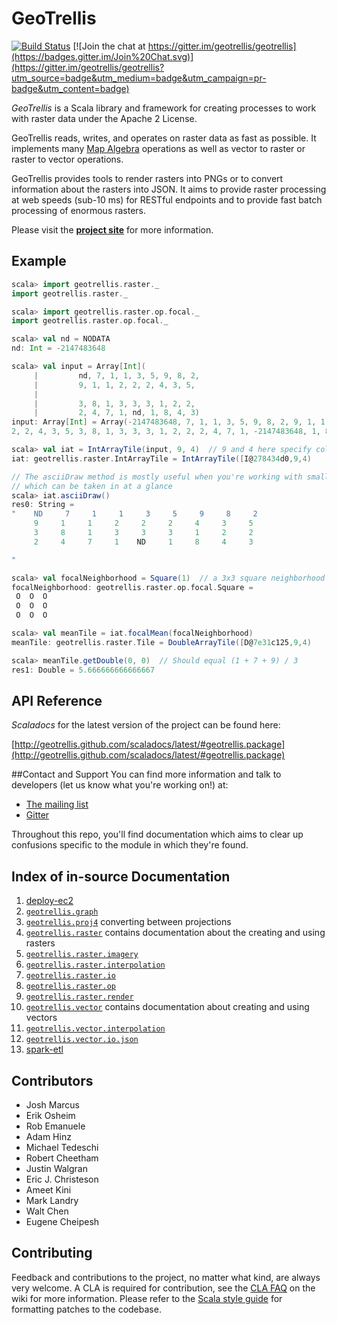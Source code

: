 # GeoTrellis

[![Build Status](https://api.travis-ci.org/geotrellis/geotrellis.png)](http://travis-ci.org/geotrellis/geotrellis) [![Join the chat at https://gitter.im/geotrellis/geotrellis](https://badges.gitter.im/Join%20Chat.svg)](https://gitter.im/geotrellis/geotrellis?utm_source=badge&utm_medium=badge&utm_campaign=pr-badge&utm_content=badge)

*GeoTrellis* is a Scala library and framework for creating processes to work with raster data under the Apache 2 License.

GeoTrellis reads, writes, and operates on raster data as fast as possible. It implements many [Map Algebra](http://en.wikipedia.org/wiki/Map_algebra) operations as well as vector to raster or raster to vector operations.

GeoTrellis provides tools to render rasters into PNGs or to convert information about the rasters into JSON. It aims to provide raster processing at web speeds (sub-10 ms) for RESTful endpoints and to provide fast batch processing of enormous rasters.

Please visit the **[project site](http://geotrellis.io)** for more information.


## Example

```scala
scala> import geotrellis.raster._
import geotrellis.raster._

scala> import geotrellis.raster.op.focal._
import geotrellis.raster.op.focal._

scala> val nd = NODATA
nd: Int = -2147483648

scala> val input = Array[Int](
     |         nd, 7, 1, 1, 3, 5, 9, 8, 2,
     |         9, 1, 1, 2, 2, 2, 4, 3, 5,
     |
     |         3, 8, 1, 3, 3, 3, 1, 2, 2,
     |         2, 4, 7, 1, nd, 1, 8, 4, 3)
input: Array[Int] = Array(-2147483648, 7, 1, 1, 3, 5, 9, 8, 2, 9, 1, 1, 2, 
2, 2, 4, 3, 5, 3, 8, 1, 3, 3, 3, 1, 2, 2, 2, 4, 7, 1, -2147483648, 1, 8, 4, 3)

scala> val iat = IntArrayTile(input, 9, 4)  // 9 and 4 here specify columns and rows
iat: geotrellis.raster.IntArrayTile = IntArrayTile([I@278434d0,9,4)

// The asciiDraw method is mostly useful when you're working with small tiles
// which can be taken in at a glance
scala> iat.asciiDraw()
res0: String =
"    ND     7     1     1     3     5     9     8     2
     9     1     1     2     2     2     4     3     5
     3     8     1     3     3     3     1     2     2
     2     4     7     1    ND     1     8     4     3

"

scala> val focalNeighborhood = Square(1)  // a 3x3 square neighborhood
focalNeighborhood: geotrellis.raster.op.focal.Square =
 O  O  O
 O  O  O
 O  O  O

scala> val meanTile = iat.focalMean(focalNeighborhood)
meanTile: geotrellis.raster.Tile = DoubleArrayTile([D@7e31c125,9,4)

scala> meanTile.getDouble(0, 0)  // Should equal (1 + 7 + 9) / 3
res1: Double = 5.666666666666667
```


## API Reference

*Scaladocs* for the latest version of the project can be found here:

[http://geotrellis.github.com/scaladocs/latest/#geotrellis.package](http://geotrellis.github.com/scaladocs/latest/#geotrellis.package)


##Contact and Support
You can find more information and talk to developers (let us know what you're working on!) at:

  - [The mailing list](https://groups.google.com/group/geotrellis-user)
  - [Gitter](https://gitter.im/geotrellis/geotrellis?utm_source=badge&utm_medium=badge&utm_campaign=pr-badge&utm_content=badge)

Throughout this repo, you'll find documentation which aims to clear up
confusions specific to the module in which they're found.

## Index of in-source Documentation

1. [deploy-ec2](./scripts/deploy-ec2)
2. [`geotrellis.graph`](./graph)
3. [`geotrellis.proj4`](./proj4/src/main/scala/geotrellis/proj4)
converting between projections
4. [`geotrellis.raster`](./raster/src/main/scala/geotrellis/raster)
  contains documentation about the creating and using rasters
  1. [`geotrellis.raster.imagery`](./raster/src/main/scala/geotrellis/raster/imagery)
  2. [`geotrellis.raster.interpolation`](./raster/src/main/scala/geotrellis/raster/interpolation)
  3. [`geotrellis.raster.io`](./raster/src/main/scala/geotrellis/raster/io)
  4. [`geotrellis.raster.op`](./raster/src/main/scala/geotrellis/raster/op)
  5. [`geotrellis.raster.render`](./raster/src/main/scala/geotrellis/raster/render)
5. [`geotrellis.vector`](./vector/src/main/scala/geotrellis/vector)
  contains documentation about creating and using vectors
  1. [`geotrellis.vector.interpolation`](./vector/src/main/scala/geotrellis/vector/interpolation)
  2. [`geotrellis.vector.io.json`](./vector/src/main/scala/geotrellis/vector/io/json/)
6. [spark-etl](./spark-etl)


## Contributors

 - Josh Marcus
 - Erik Osheim
 - Rob Emanuele
 - Adam Hinz
 - Michael Tedeschi
 - Robert Cheetham
 - Justin Walgran
 - Eric J. Christeson
 - Ameet Kini
 - Mark Landry
 - Walt Chen
 - Eugene Cheipesh

## Contributing

Feedback and contributions to the project, no matter what kind, are always very welcome. A CLA is required for contribution, see the [CLA FAQ](https://github.com/geotrellis/geotrellis/wiki/Contributor-license-agreement-FAQ) on the wiki for more information. Please refer to the [Scala style guide](http://docs.scala-lang.org/style/) for formatting patches to the codebase.
